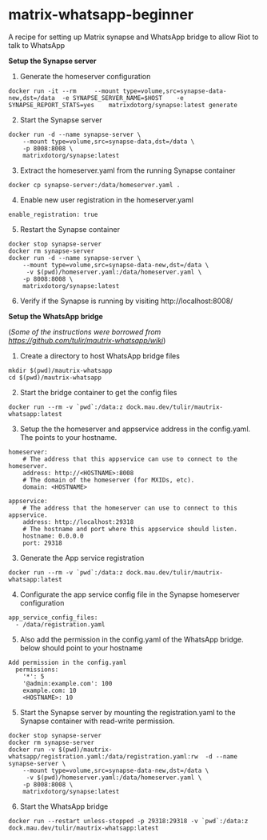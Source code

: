 # matrix-whatsapp-beginner
A recipe for setting up Matrix synapse and WhatsApp bridge to allow Riot to talk to WhatsApp

**Setup the Synapse server**

1. Generate the homeserver configuration
```
docker run -it --rm     --mount type=volume,src=synapse-data-new,dst=/data  -e SYNAPSE_SERVER_NAME=$HOST    -e SYNAPSE_REPORT_STATS=yes    matrixdotorg/synapse:latest generate
```

2. Start the Synapse server
```
docker run -d --name synapse-server \
    --mount type=volume,src=synapse-data,dst=/data \
    -p 8008:8008 \
    matrixdotorg/synapse:latest
```

3. Extract the homeserver.yaml from the running Synapse container
```
docker cp synapse-server:/data/homeserver.yaml .
```

4. Enable new user registration in the homeserver.yaml
```
enable_registration: true
```

5. Restart the Synapse container

```
docker stop synapse-server
docker rm synapse-server
docker run -d --name synapse-server \
    --mount type=volume,src=synapse-data-new,dst=/data \
     -v $(pwd)/homeserver.yaml:/data/homeserver.yaml \
    -p 8008:8008 \
    matrixdotorg/synapse:latest
```

6. Verify if the Synapse is running by visiting http://localhost:8008/


**Setup the WhatsApp bridge**

(*Some of the instructions were borrowed from https://github.com/tulir/mautrix-whatsapp/wiki*)

1. Create a directory to host WhatsApp bridge files
```
mkdir $(pwd)/mautrix-whatsapp
cd $(pwd)/mautrix-whatsapp
```

2. Start the bridge container to get the config files
```
docker run --rm -v `pwd`:/data:z dock.mau.dev/tulir/mautrix-whatsapp:latest
```

3. Setup the the homeserver and appservice address in the config.yaml. The <HOSTNAME> points to your hostname. 
```
homeserver:
    # The address that this appservice can use to connect to the homeserver.
    address: http://<HOSTNAME>:8008
    # The domain of the homeserver (for MXIDs, etc).
    domain: <HOSTNAME>

appservice:
    # The address that the homeserver can use to connect to this appservice.
    address: http://localhost:29318
    # The hostname and port where this appservice should listen.
    hostname: 0.0.0.0
    port: 29318
```
3. Generate the App service registration

``` 
docker run --rm -v `pwd`:/data:z dock.mau.dev/tulir/mautrix-whatsapp:latest
```

4. Configurate the app service config file in the Synapse homeserver configuration
```
app_service_config_files:
  - /data/registration.yaml
```

5. Also add the permission in the config.yaml of the WhatsApp bridge. <HOSTNAME> below should point to your hostname
```
Add permission in the config.yaml 
  permissions:
    '*': 5
    '@admin:example.com': 100
    example.com: 10
    <HOSTNAME>: 10
```

5. Start the Synapse server by mounting the registration.yaml to the Synapse container with read-write permission. 
```
docker stop synapse-server
docker rm synapse-server
docker run -v $(pwd)/mautrix-whatsapp/registration.yaml:/data/registration.yaml:rw  -d --name synapse-server \
    --mount type=volume,src=synapse-data-new,dst=/data \
     -v $(pwd)/homeserver.yaml:/data/homeserver.yaml \
    -p 8008:8008 \
    matrixdotorg/synapse:latest
```

6. Start the WhatsApp bridge
```
docker run --restart unless-stopped -p 29318:29318 -v `pwd`:/data:z dock.mau.dev/tulir/mautrix-whatsapp:latest
```









